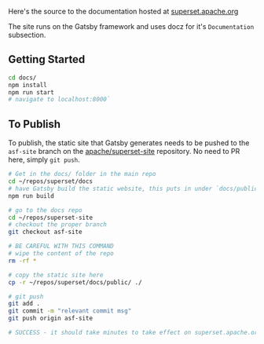 <!--
Licensed to the Apache Software Foundation (ASF) under one
or more contributor license agreements.  See the NOTICE file
distributed with this work for additional information
regarding copyright ownership.  The ASF licenses this file
to you under the Apache License, Version 2.0 (the
"License"); you may not use this file except in compliance
with the License.  You may obtain a copy of the License at

  http://www.apache.org/licenses/LICENSE-2.0

Unless required by applicable law or agreed to in writing,
software distributed under the License is distributed on an
"AS IS" BASIS, WITHOUT WARRANTIES OR CONDITIONS OF ANY
KIND, either express or implied.  See the License for the
specific language governing permissions and limitations
under the License.
-->

Here's the source to the documentation hosted at
<a href="https://superset.apache.org">superset.apache.org</a>

The site runs on the Gatsby framework and uses docz for it's
`Documentation` subsection.


## Getting Started

```bash
cd docs/
npm install
npm run start
# navigate to localhost:8000`
```

## To Publish

To publish, the static site that Gatsby generates needs to be pushed
to the `asf-site` branch on the
[apache/superset-site](https://github.com/apache/superset-site/)
repository. No need to PR here, simply `git push`.

```bash
# Get in the docs/ folder in the main repo
cd ~/repos/superset/docs
# have Gatsby build the static website, this puts in under `docs/public`
npm run build

# go to the docs repo
cd ~/repos/superset-site
# checkout the proper branch
git checkout asf-site

# BE CAREFUL WITH THIS COMMAND
# wipe the content of the repo
rm -rf *

# copy the static site here
cp -r ~/repos/superset/docs/public/ ./

# git push
git add .
git commit -m "relevant commit msg"
git push origin asf-site

# SUCCESS - it should take minutes to take effect on superset.apache.org
```
